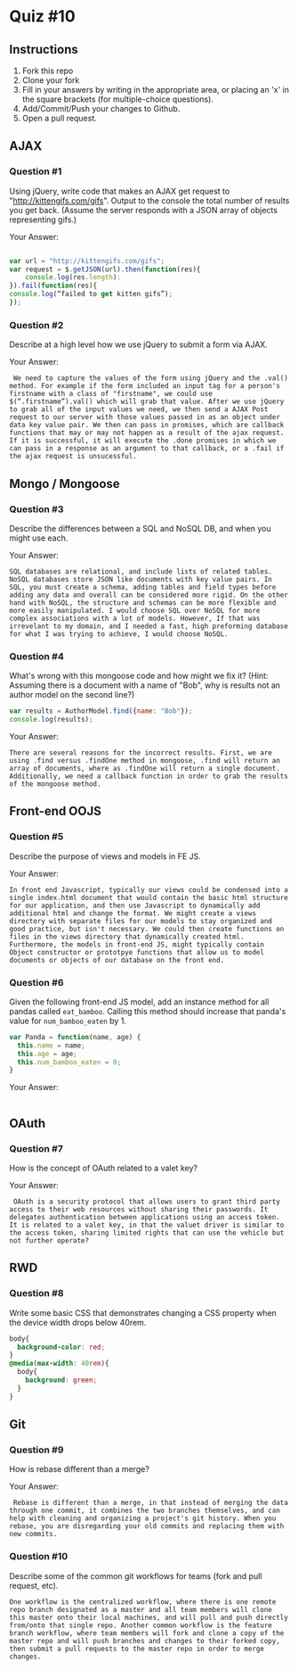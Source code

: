 # Quiz #10

## Instructions

1. Fork this repo
2. Clone your fork
3. Fill in your answers by writing in the appropriate area, or placing an 'x' in
the square brackets (for multiple-choice questions).
4. Add/Commit/Push your changes to Github.
5. Open a pull request.

## AJAX

### Question #1

Using jQuery, write code that makes an AJAX get request to "http://kittengifs.com/gifs". Output to the console the total number of results you get back. (Assume the server responds with a JSON array of objects representing gifs.)

Your Answer:
```js

var url = "http://kittengifs.com/gifs";
var request = $.getJSON(url).then(function(res){
 	console.log(res.length):
}).fail(function(res){
console.log(“failed to get kitten gifs”);
});

```

### Question #2

Describe at a high level how we use jQuery to submit a form via AJAX.

Your Answer:
```text
 We need to capture the values of the form using jQuery and the .val() method. For example if the form included an input tag for a person's firstname with a class of "firstname", we could use $(“.firstname”).val() which will grab that value. After we use jQuery to grab all of the input values we need, we then send a AJAX Post request to our server with those values passed in as an object under data key value pair. We then can pass in promises, which are callback functions that may or may not happen as a result of the ajax request. If it is successful, it will execute the .done promises in which we can pass in a response as an argument to that callback, or a .fail if the ajax request is unsucessful.
```


## Mongo / Mongoose

### Question #3

Describe the differences between a SQL and NoSQL DB, and when you might use each.

Your Answer:
```text
SQL databases are relational, and include lists of related tables. NoSQL databases store JSON like documents with key value pairs. In SQL, you must create a schema, adding tables and field types before adding any data and overall can be considered more rigid. On the other hand with NoSQL, the structure and schemas can be more flexible and more easily manipulated. I would choose SQL over NoSQL for more complex associations with a lot of models. However, If that was irrevelant to my domain, and I needed a fast, high preforming database for what I was trying to achieve, I would choose NoSQL.
```


### Question #4

What's wrong with this mongoose code and how might we fix it?
(Hint: Assuming there is a document with a name of "Bob", why is results not an author model on the second line?)

```js
var results = AuthorModel.find({name: "Bob"});
console.log(results);

```

Your Answer:
```text
There are several reasons for the incorrect results. First, we are using .find versus .findOne method in mongoose, .find will return an array of documents, where as .findOne will return a single document. Additionally, we need a callback function in order to grab the results of the mongoose method.
```

## Front-end OOJS

### Question #5

Describe the purpose of views and models in FE JS.

Your Answer:
```text
In front end Javascript, typically our views could be condensed into a single index.html document that would contain the basic html structure for our application, and then use Javascript to dynamically add additional html and change the format. We might create a views directory with separate files for our models to stay organized and good practice, but isn't necessary. We could then create functions on files in the views directory that dynamically created html. Furthermore, the models in front-end JS, might typically contain Object constructor or prototpye functions that allow us to model documents or objects of our database on the front end.  
```

### Question #6

Given the following front-end JS model, add an instance method for all pandas called `eat_bamboo`. Calling this method should increase that panda's value for `num_bamboo_eaten` by 1.

```js
var Panda = function(name, age) {
  this.name = name;
  this.age = age;
  this.num_bamboo_eaten = 0;
}
```

Your Answer:
```text

```


## OAuth

### Question #7

How is the concept of OAuth related to a valet key?

Your Answer:
```text
 OAuth is a security protocol that allows users to grant third party access to their web resources without sharing their passwords. It delegates authentication between applications using an access token. It is related to a valet key, in that the valuet driver is similar to the access token, sharing limited rights that can use the vehicle but not further operate?
```


## RWD

### Question #8

Write some basic CSS that demonstrates changing a CSS property when the device width drops below 40rem.

```css
body{
  background-color: red;
}
@media(max-width: 40rem){
  body{
    background: green;
  }
}

```

## Git

### Question #9

How is rebase different than a merge?

Your Answer:
```text
 Rebase is different than a merge, in that instead of merging the data through one commit, it combines the two branches themselves, and can help with cleaning and organizing a project's git history. When you rebase, you are disregarding your old commits and replacing them with new commits.
```

### Question #10

Describe some of the common git workflows for teams (fork and pull request, etc).

```text
One workflow is the centralized workflow, where there is one remote repo branch designated as a master and all team members will clone this master onto their local machines, and will pull and push directly from/onto that single repo. Another common workflow is the feature branch workflow, where team members will fork and clone a copy of the master repo and will push branches and changes to their forked copy, then submit a pull requests to the master repo in order to merge changes.
```
